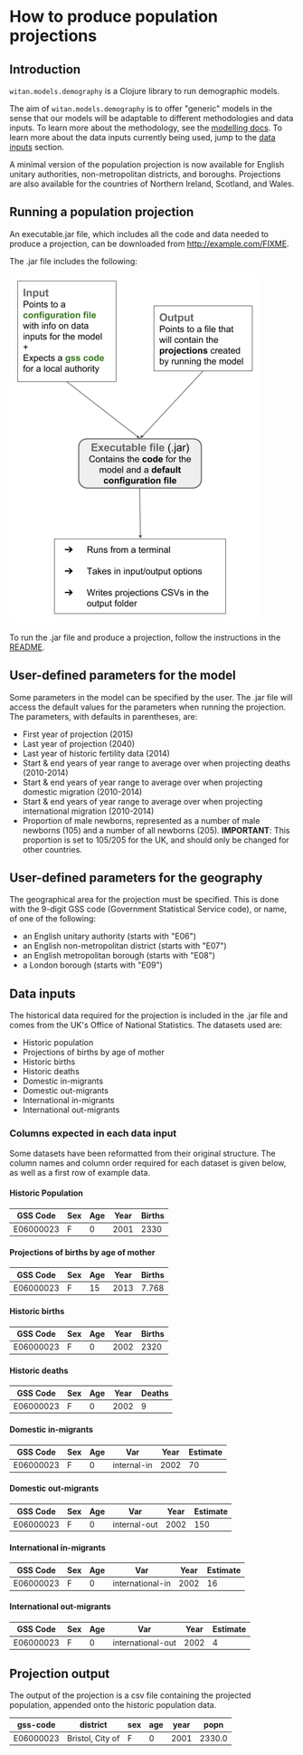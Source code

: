 # How to produce population projections

## Introduction
`witan.models.demography` is a Clojure library to run demographic models.

The aim of `witan.models.demography` is to offer "generic" models in the sense that our models will be adaptable to different methodologies and data inputs. To learn more about the methodology, see the [modelling docs](intro.md). To learn more about the data inputs currently being used, jump to the [data inputs](#data-inputs) section.

A minimal version of the population projection is now available for English unitary authorities, non-metropolitan districts, and boroughs. Projections are also available for the countries of Northern Ireland, Scotland, and Wales. 

## Running a population projection

An executable.jar file, which includes all the code and data needed to produce a projection, can be downloaded from http://example.com/FIXME.

The .jar file includes the following:

![minimal CCM](images/jar-setup.png)

To run the .jar file and produce a projection, follow the instructions in the [README](repo/blob/master/README.md).

## User-defined parameters for the model

Some parameters in the model can be specified by the user. The .jar file will access the default values for the parameters when running the projection. The parameters, with defaults in parentheses, are:

* First year of projection (2015)
* Last year of projection (2040)
* Last year of historic fertility data (2014)
* Start & end years of year range to average over when projecting deaths (2010-2014)
* Start & end years of year range to average over when projecting domestic migration (2010-2014)
* Start & end years of year range to average over when projecting international migration (2010-2014)
* Proportion of male newborns, represented as a number of male newborns (105) and a number of all newborns (205). **IMPORTANT**: This proportion is set to 105/205 for the UK, and should only be changed for other countries. 

## User-defined parameters for the geography

The geographical area for the projection must be specified. This is done with the 9-digit GSS code (Government Statistical Service code), or name, of one of the following:

  * an English unitary authority (starts with "E06")
  * an English non-metropolitan district (starts with "E07")
  * an English metropolitan borough (starts with "E08")
  * a London borough (starts with "E09")
  

## Data inputs

The historical data required for the projection is included in the .jar file and comes from the UK's Office of National Statistics. The datasets used are:

* Historic population
* Projections of births by age of mother
* Historic births
* Historic deaths
* Domestic in-migrants
* Domestic out-migrants
* International in-migrants
* International out-migrants

### Columns expected in each data input

Some datasets have been reformatted from their original structure. The column names and column order required for each dataset is given below, as well as a first row of example data. 

#### Historic Population

| GSS Code  | Sex | Age | Year | Births |
| --------- | --- | --- | ---- | ------ |
| E06000023 |  F  |  0  | 2001 | 2330 |

#### Projections of births by age of mother


| GSS Code  | Sex | Age | Year | Births |
| --------- | --- | --- | ---- | ------ |
| E06000023 |  F  | 15  | 2013 | 7.768  |

#### Historic births

| GSS Code  | Sex | Age | Year | Births |
| --------- | --- | --- | ---- | ------ |
| E06000023 |  F  | 0  | 2002 | 2320  |

#### Historic deaths

| GSS Code  | Sex | Age | Year | Deaths |
| --------- | --- | --- | ---- | ------ |
| E06000023 |  F  | 0  | 2002 | 9  |

#### Domestic in-migrants

| GSS Code  | Sex | Age | Var | Year | Estimate |
| --------- | --- | --- | ---- | ------ | ----- |
| E06000023 |  F  | 0  | internal-in | 2002 | 70 |

#### Domestic out-migrants

| GSS Code  | Sex | Age | Var | Year | Estimate |
| --------- | --- | --- | ---- | ------ | ----- |
| E06000023 |  F  | 0  | internal-out | 2002 | 150 |

#### International in-migrants

| GSS Code  | Sex | Age | Var | Year | Estimate |
| --------- | --- | --- | ---- | ------ | ----- |
| E06000023 |  F  | 0  | international-in | 2002 | 16 |

#### International out-migrants

| GSS Code  | Sex | Age | Var | Year | Estimate |
| --------- | --- | --- | ---- | ------ | ----- |
| E06000023 |  F  | 0  | international-out | 2002 | 4 |

## Projection output

The output of the projection is a csv file containing the projected population, appended onto the historic population data.

| gss-code  | district | sex | age | year | popn |
| --------- | --- | --- | ---- | ------ | ----- |
| E06000023 |  Bristol, City of  | F  | 0 | 2001 | 2330.0 |
